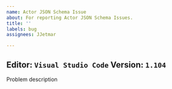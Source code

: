 ```yaml
---
name: Actor JSON Schema Issue
about: For reporting Actor JSON Schema Issues.
title: ''
labels: bug
assignees: JJetmar

---
```


Editor: `Visual Studio Code`
Version: `1.104`
---
Problem description
